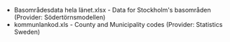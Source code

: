 * Basområdesdata hela länet.xlsx - Data for Stockholm's basområden (Provider: Södertörnsmodellen)
* kommunlankod.xls - County and Municipality codes (Provider: Statistics Sweden)
